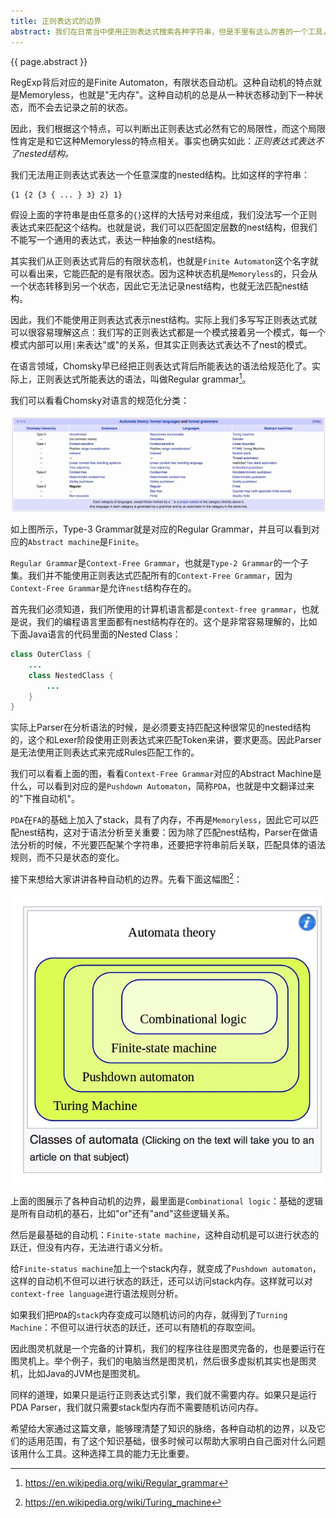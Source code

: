 ```yaml
---
title: 正则表达式的边界
abstract: 我们在日常当中使用正则表达式搜索各种字符串，但是手里有这么厉害的一个工具，我们也必须知道它的局限所在。
---
```




{{ page.abstract }}

RegExp背后对应的是Finite Automaton，有限状态自动机。这种自动机的特点就是Memoryless，也就是"无内存"。这种自动机的总是从一种状态移动到下一种状态，而不会去记录之前的状态。

因此，我们根据这个特点，可以判断出正则表达式必然有它的局限性，而这个局限性肯定是和它这种Memoryless的特点相关。事实也确实如此：_正则表达式表达不了nested结构。_

我们无法用正则表达式表达一个任意深度的nested结构。比如这样的字符串：

```txt
{1 {2 {3 { ... } 3} 2} 1}
```

假设上面的字符串是由任意多的`{}`这样的大括号对来组成，我们没法写一个正则表达式来匹配这个结构。也就是说，我们可以匹配固定层数的nest结构，但我们不能写一个通用的表达式，表达一种抽象的nest结构。

其实我们从正则表达式背后的有限状态机，也就是`Finite Automaton`这个名字就可以看出来，它能匹配的是有限状态。因为这种状态机是`Memoryless`的，只会从一个状态转移到另一个状态，因此它无法记录nest结构，也就无法匹配nest结构。

因此，我们不能使用正则表达式表示nest结构。实际上我们多写写正则表达式就可以很容易理解这点：我们写的正则表达式都是一个模式接着另一个模式，每一个模式内部可以用`|`来表达"或"的关系，但其实正则表达式表达不了nest的模式。

在语言领域，Chomsky早已经把正则表达式背后所能表达的语法给规范化了。实际上，正则表达式所能表达的语法，叫做Regular grammar[^2]。

我们可以看看Chomsky对语言的规范化分类：

![57c1fa20921710324914f29ed64ce4e3.jpeg](https://raw.githubusercontent.com/liweinan/blogpicbackup/master/data/57c1fa20921710324914f29ed64ce4e3.jpeg)

如上图所示，Type-3 Grammar就是对应的Regular Grammar，并且可以看到对应的`Abstract machine`是`Finite`。

`Regular Grammar`是`Context-Free Grammar`，也就是`Type-2 Grammar`的一个子集。我们并不能使用正则表达式匹配所有的`Context-Free Grammar`，因为`Context-Free Grammar`是允许`nest`结构存在的。

首先我们必须知道，我们所使用的计算机语言都是`context-free grammar`，也就是说，我们的编程语言里面都有nest结构存在的。这个是非常容易理解的，比如下面Java语言的代码里面的Nested Class：

```java
class OuterClass {
    ...
    class NestedClass {
        ...
    }
}
```

实际上Parser在分析语法的时候，是必须要支持匹配这种很常见的nested结构的，这个和Lexer阶段使用正则表达式来匹配Token来讲，要求更高。因此Parser是无法使用正则表达式来完成Rules匹配工作的。

我们可以看看上面的图，看看`Context-Free Grammar`对应的Abstract Machine是什么，可以看到对应的是`Pushdown Automaton`，简称`PDA`，也就是中文翻译过来的"下推自动机"。

`PDA`在`FA`的基础上加入了stack，具有了内存，不再是`Memoryless`，因此它可以匹配nest结构，这对于语法分析至关重要：因为除了匹配nest结构，Parser在做语法分析的时候，不光要匹配某个字符串，还要把字符串前后关联，匹配具体的语法规则，而不只是状态的变化。

接下来想给大家讲讲各种自动机的边界。先看下面这幅图[^3]：

![1d89bd6ad785278095939b4115183c7f.jpeg](https://raw.githubusercontent.com/liweinan/blogpicbackup/master/data/1d89bd6ad785278095939b4115183c7f.jpeg)

上面的图展示了各种自动机的边界，最里面是`Combinational logic`：基础的逻辑是所有自动机的基石，比如"or"还有"and"这些逻辑关系。

然后是最基础的自动机：`Finite-state machine`，这种自动机是可以进行状态的跃迁，但没有内存，无法进行语义分析。

给`Finite-status machine`加上一个stack内存，就变成了`Pushdown automaton`，这样的自动机不但可以进行状态的跃迁，还可以访问stack内存。这样就可以对`context-free language`进行语法规则分析。

如果我们把`PDA`的`stack`内存变成可以随机访问的内存，就得到了`Turning Machine`：不但可以进行状态的跃迁，还可以有随机的存取空间。

因此图灵机就是一个完备的计算机，我们的程序往往是图灵完备的，也是要运行在图灵机上。举个例子，我们的电脑当然是图灵机，然后很多虚拟机其实也是图灵机，比如Java的JVM也是图灵机。

同样的道理，如果只是运行正则表达式引擎，我们就不需要内存。如果只是运行PDA Parser，我们就只需要stack型内存而不需要随机访问内存。

希望给大家通过这篇文章，能够理清楚了知识的脉络，各种自动机的边界，以及它们的适用范围，有了这个知识基础，很多时候可以帮助大家明白自己面对什么问题该用什么工具。这种选择工具的能力无比重要。

[^1]: https://www.douban.com/note/tags/状态机?people=weinanli
[^2]: https://en.wikipedia.org/wiki/Regular_grammar
[^3]: https://en.wikipedia.org/wiki/Turing_machine
